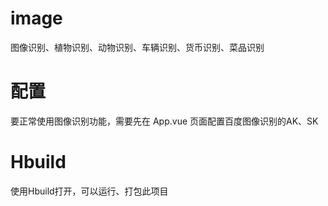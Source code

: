 # image
图像识别、植物识别、动物识别、车辆识别、货币识别、菜品识别
# 配置
要正常使用图像识别功能，需要先在 App.vue 页面配置百度图像识别的AK、SK
# Hbuild
使用Hbuild打开，可以运行、打包此项目
